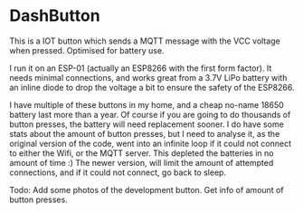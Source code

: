 # DashButton
This is a IOT button which sends a MQTT message with the VCC voltage when pressed. Optimised for battery use.

I run it on an ESP-01 (actually an ESP8266 with the first form factor). It needs minimal connections, and works great from a 3.7V LiPo battery with an inline diode to drop the voltage a bit to ensure the safety of the ESP8266. 

I have multiple of these buttons in my home, and a cheap no-name 18650 battery last more than a year. Of course if you are going to do thousands of button presses, the battery will need replacement sooner. I do have some stats about the amount of button presses, but I need to analyse it, as the original version of the code, went into an infinite loop if it could not connect to either the Wifi, or the MQTT server. This depleted the batteries in no amount of time :) The newer version, will limit the amount of attempted connections, and if it could not connect, go back to sleep.

Todo:
  Add some photos of the development button.
  Get info of amount of button presses.
  
